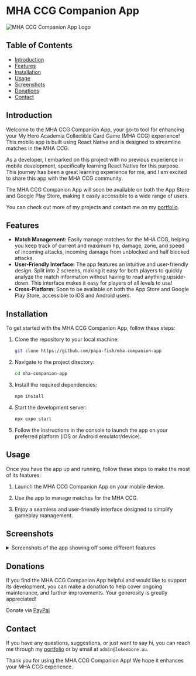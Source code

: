 # MHA CCG Companion App

![MHA CCG Companion App Logo](./src/assets/favicon.ico)

## Table of Contents
- [Introduction](#introduction)
- [Features](#features)
- [Installation](#installation)
- [Usage](#usage)
- [Screenshots](#screenshots)
- [Donations](#donations)
- [Contact](#contact)

## Introduction

Welcome to the MHA CCG Companion App, your go-to tool for enhancing your My Hero Academia Collectible Card Game (MHA CCG) experience! This mobile app is built using React Native and is designed to streamline matches in the MHA CCG.

As a developer, I embarked on this project with no previous experience in mobile development, specifically learning React Native for this purpose. This journey has been a great learning experience for me, and I am excited to share this app with the MHA CCG community.

The MHA CCG Companion App will soon be available on both the App Store and Google Play Store, making it easily accessible to a wide range of users.

You can check out more of my projects and contact me on my [portfolio](https://lukemoore.au).

## Features

- **Match Management:** Easily manage matches for the MHA CCG, helping you keep track of current and maximum hp, damage, zone, and speed of incoming attacks, incoming damage from unblocked and half blocked attacks.
- **User-Friendly Interface:** The app features an intuitive and user-friendly design. Split into 2 screens, making it easy for both players to quickly analyze the match information without having to read anything upside-down. This interface makes it easy for players of all levels to use!
- **Cross-Platform:** Soon to be available on both the App Store and Google Play Store, accessible to iOS and Android users.

## Installation

To get started with the MHA CCG Companion App, follow these steps:

1. Clone the repository to your local machine:

   ```bash
   git clone https://github.com/papa-fish/mha-companion-app
   ```

2. Navigate to the project directory:

   ```bash
   cd mha-companion-app
   ```

3. Install the required dependencies:

   ```bash
   npm install
   ```

4. Start the development server:

   ```bash
   npx expo start
   ```

5. Follow the instructions in the console to launch the app on your preferred platform (iOS or Android emulator/device).

## Usage

Once you have the app up and running, follow these steps to make the most of its features:

1. Launch the MHA CCG Companion App on your mobile device.

2. Use the app to manage matches for the MHA CCG.

3. Enjoy a seamless and user-friendly interface designed to simplify gameplay management.


## Screenshots
<details>
<summary>Screenshots of the app showing off some different features</summary>

### Defensive State
![Screenshot 1](./src/assets/screenshots/Screenshot1.jpg)
### Offensive State
![Screenshot 2](./src/assets/screenshots/Screenshot2.jpg)
### Reset Match Overlay
![Screenshot 3](./src/assets/screenshots/Screenshot3.jpg)
</details>

## Donations

If you find the MHA CCG Companion App helpful and would like to support its development, you can make a donation to help cover ongoing maintenance, and further improvements. Your generosity is greatly appreciated!

Donate via [PayPal](https://paypal.me/lukemooreau)

## Contact

If you have any questions, suggestions, or just want to say hi, you can reach me through my [portfolio](https://lukemoore.au) or by email at `admin@lukemoore.au`.

Thank you for using the MHA CCG Companion App! We hope it enhances your MHA CCG experience.